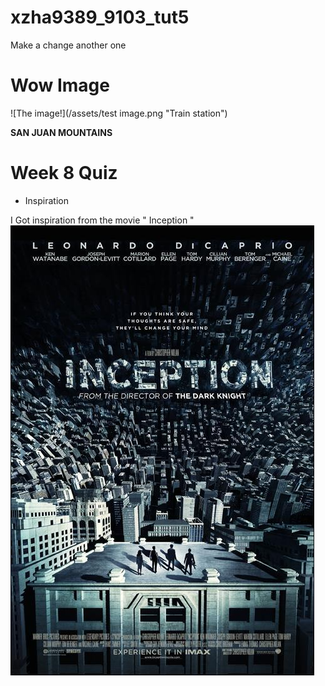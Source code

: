 # xzha9389_9103_tut5

Make a change
another one

# Wow Image

![The image!](/assets/test image.png "Train station")

**SAN JUAN MOUNTAINS**

# Week 8 Quiz #

- Inspiration

I Got inspiration from the movie " Inception "
![It's my inspiration - Movie "Inception"](assets/Inspiration-Inception.jpeg)